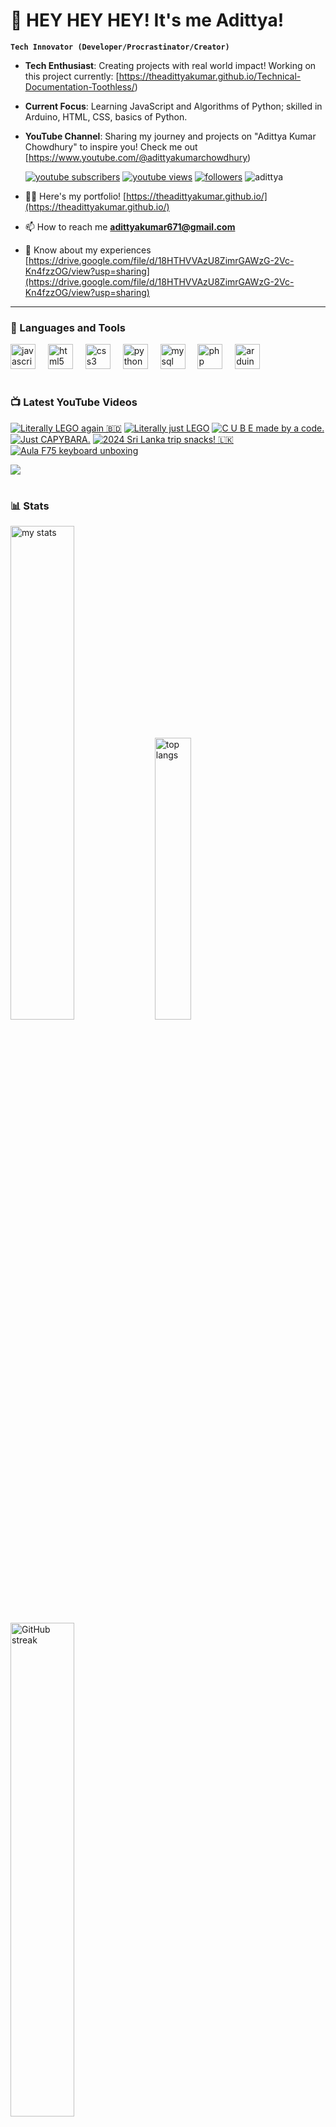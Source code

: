 # 👑 HEY HEY HEY! It's me Adittya!

**`Tech Innovator (Developer/Procrastinator/Creator)`**

- **Tech Enthusiast**: Creating projects with real world impact! Working on this project currently: [https://theadittyakumar.github.io/Technical-Documentation-Toothless/)
- **Current Focus**: Learning JavaScript and Algorithms of Python; skilled in Arduino, HTML, CSS, basics of Python.
- **YouTube Channel**: Sharing my journey and projects on "Adittya Kumar Chowdhury" to inspire you! Check me out [https://www.youtube.com/@adittyakumarchowdhury) 

   <p align="left">
      <a href="https://www.youtube.com/channel/UCu68HfYtlcXFI7kNhnSdspA?sub_confirmation=1">
         <img alt="youtube subscribers" title="Subscribe to my YouTube channel" src="https://custom-icon-badges.demolab.com/youtube/channel/subscribers/UCu68HfYtlcXFI7kNhnSdspA?color=%23E05D44&label=SUBSCRIBE&logo=video&logoColor=white&style=for-the-badge&labelColor=CE4630"/></a> 
      <a href="https://www.youtube.com/c/adittyakumarchowdhury">
         <img alt="youtube views" title="YouTube views" src="https://custom-icon-badges.demolab.com/youtube/channel/views/UCu68HfYtlcXFI7kNhnSdspA?color=%23E1AD0E&logo=eye&logoColor=white&style=for-the-badge&labelColor=C79600"/></a> 
      <a href="https://github.com/TheAdittyaKumar?tab=followers">
         <img alt="followers" title="Follow me on Github" src="https://custom-icon-badges.demolab.com/github/followers/TheAdittyaKumar?color=236ad3&labelColor=1155ba&style=for-the-badge&logo=person-add&label=Follow&logoColor=white"/></a>
      <img src="https://komarev.com/ghpvc/?username=TheAdittyaKumar&label=Profile%20views&color=0e75b6&style=flat" alt="adittya" />
   </p>


- 👨‍💻 Here's my portfolio! [https://theadittyakumar.github.io/](https://theadittyakumar.github.io/)

- 📫 How to reach me **adittyakumar671@gmail.com**

- 📄 Know about my experiences [https://drive.google.com/file/d/18HTHVVAzU8ZimrGAWzG-2Vc-Kn4fzzOG/view?usp=sharing](https://drive.google.com/file/d/18HTHVVAzU8ZimrGAWzG-2Vc-Kn4fzzOG/view?usp=sharing)

---

### 🧰 Languages and Tools

<div align="left">
  <img src="https://cdn.jsdelivr.net/gh/devicons/devicon/icons/javascript/javascript-original.svg" height="40" alt="javascript logo"  />
  <img width="12" />
  <img src="https://cdn.jsdelivr.net/gh/devicons/devicon/icons/html5/html5-original.svg" height="40" alt="html5 logo"  />
  <img width="12" />
  <img src="https://cdn.jsdelivr.net/gh/devicons/devicon/icons/css3/css3-original.svg" height="40" alt="css3 logo"  />
  <img width="12" />
  <img src="https://cdn.jsdelivr.net/gh/devicons/devicon/icons/python/python-original.svg" height="40" alt="python logo"  />
  <img width="12" />
  <img src="https://cdn.jsdelivr.net/gh/devicons/devicon/icons/mysql/mysql-original.svg" height="40" alt="mysql logo"  />
  <img width="12" />
  <img src="https://cdn.jsdelivr.net/gh/devicons/devicon/icons/php/php-original.svg" height="40" alt="php logo"  />
  <img width="12" />
  <img src="https://cdn.jsdelivr.net/gh/devicons/devicon/icons/arduino/arduino-original.svg" height="40" alt="arduino logo"  />
</div>


#

### 📺 Latest YouTube Videos

<!-- BEGIN YOUTUBE-CARDS -->
[![Literally LEGO again 🇧🇩](https://ytcards.demolab.com/?id=P6BcFdw-YbI&title=Literally+LEGO+again+%F0%9F%87%A7%F0%9F%87%A9&lang=en&timestamp=1748989469&background_color=%230d1117&title_color=%23ffffff&stats_color=%23dedede&max_title_lines=1&width=250&border_radius=5 "Literally LEGO again 🇧🇩")](https://www.youtube.com/watch?v=P6BcFdw-YbI)
[![Literally just LEGO](https://ytcards.demolab.com/?id=YoDek09jGmI&title=Literally+just+LEGO&lang=en&timestamp=1748974067&background_color=%230d1117&title_color=%23ffffff&stats_color=%23dedede&max_title_lines=1&width=250&border_radius=5 "Literally just LEGO")](https://www.youtube.com/watch?v=YoDek09jGmI)
[![C U B E made by a code.](https://ytcards.demolab.com/?id=WUQWnYoMnWo&title=C+U+B+E+made+by+a+code.&lang=en&timestamp=1748876299&background_color=%230d1117&title_color=%23ffffff&stats_color=%23dedede&max_title_lines=1&width=250&border_radius=5 "C U B E made by a code.")](https://www.youtube.com/watch?v=WUQWnYoMnWo)
[![Just CAPYBARA.](https://ytcards.demolab.com/?id=zAJWq4P5a20&title=Just+CAPYBARA.&lang=en&timestamp=1748815516&background_color=%230d1117&title_color=%23ffffff&stats_color=%23dedede&max_title_lines=1&width=250&border_radius=5 "Just CAPYBARA.")](https://www.youtube.com/watch?v=zAJWq4P5a20)
[![2024 Sri Lanka trip snacks! 🇱🇰](https://ytcards.demolab.com/?id=2hJytVo5C4U&title=2024+Sri+Lanka+trip+snacks%21+%F0%9F%87%B1%F0%9F%87%B0&lang=en&timestamp=1748791437&background_color=%230d1117&title_color=%23ffffff&stats_color=%23dedede&max_title_lines=1&width=250&border_radius=5 "2024 Sri Lanka trip snacks! 🇱🇰")](https://www.youtube.com/watch?v=2hJytVo5C4U)
[![Aula F75 keyboard unboxing](https://ytcards.demolab.com/?id=OP8d3IphjY8&title=Aula+F75+keyboard+unboxing&lang=en&timestamp=1748728528&background_color=%230d1117&title_color=%23ffffff&stats_color=%23dedede&max_title_lines=1&width=250&border_radius=5 "Aula F75 keyboard unboxing")](https://www.youtube.com/watch?v=OP8d3IphjY8)
<!-- END YOUTUBE-CARDS -->

[<img src="https://custom-icon-badges.demolab.com/badge/-Subscribe%20For%20More-red?style=for-the-badge&logo=video&logoColor=white"/>](https://www.youtube.com/channel/UCu68HfYtlcXFI7kNhnSdspA?sub_confirmation=1)

#

### 📊 Stats

<div align="left">
  <img alt="my stats" width="45%" src="https://github-readme-stats.vercel.app/api?username=TheAdittyaKumar&show_icons=true&hide_border=true&theme=vision-friendly-dark" />
  <img alt="top langs" width="34%" src="https://github-readme-stats.vercel.app/api/top-langs/?username=TheAdittyaKumar&layout=compact&hide_border=true&theme=vision-friendly-dark" />
  <img alt="GitHub streak" width="45%" src="https://github-readme-streak-stats.herokuapp.com/?user=TheAdittyaKumar&theme=vision-friendly-dark&hide_border=true" />

</div>



<!-- ![GitHub Streak](https://streak-stats.demolab.com?user=TheAdittyaKumar&theme=swift&border_radius=4.5) -->
#

